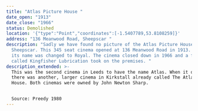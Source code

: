 ```yaml
---
title: "Atlas Picture House "
date_open: "1913"
date_close: "1966"
status: Demolished
location: '{"type":"Point","coordinates":[-1.5407789,53.8108259]}'
address: "136 Meanwood Road, Sheepscar "
description: "Sadly we have found no picture of the Atlas Picture House in
  Sheepscar. This 345 seat cinema opened at 136 Meanwood Road in 1913. In 1935
  its name was changed to Royal. The cinema closed down in 1966 and a firm
  called Kingfisher Lubrication took on the premises. "
description_extended: >-
  This was the second cinema in Leeds to have the name Atlas. When it opened
  there was another, larger cinema in Kirkstall already called The Atlas Picture
  House. Both cinemas were owned by John Newton Sharp.


  Source: Preedy 1980
---
```

